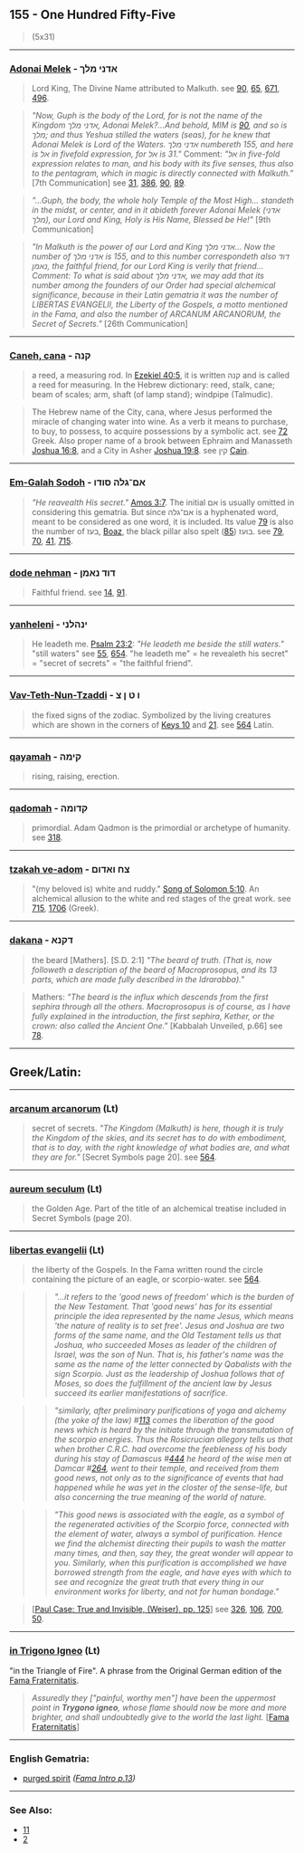 ## 155 - One Hundred Fifty-Five
> (5x31)

---

### [Adonai Melek](/keys/ADNI.MLK) - אדני מלך
> Lord King, The Divine Name attributed to Malkuth. see [90](90), [65](65), [671](671), [496](496).

> *"Now, Guph is the body of the Lord, for is not the name of the Kingdom אדני מלך, Adonai Melek?...And behold, MIM is [90](90), and so is מלך; and thus Yeshua stilled the waters (seas), for he knew that Adonai Melek is Lord of the Waters. אדני מלך numbereth 155, and here is אל in fivefold expression, for אל is 31."* Comment: *"אל in five-fold expression relates to man, and his body with its five senses, thus also to the pentagram, which in magic is directly connected with Malkuth."* [7th Communication] see [31](31), [386](386), [90](90), [89](89).

> *"...Guph, the body, the whole holy Temple of the Most High... standeth in the midst, or center, and in it abideth forever Adonai Melek (אדני מלך), our Lord and King, Holy is His Name, Blessed be He!"* [9th Communication]

> *"In Malkuth is the power of our Lord and King אדני מלך... Now the number of אדני מלך is 155, and to this number correspondeth also דוד נאמן, the faithful friend, for our Lord King is verily that friend... Comment: To what is said about אדני מלך, we may add that its number among the founders of our Order had special alchemical significance, because in their Latin gematria it was the number of LIBERTAS EVANGELII, the Liberty of the Gospels, a motto mentioned in the Fama, and also the number of ARCANUM ARCANORUM, the Secret of Secrets."* [26th Communication]

---

### [Caneh, cana](/keys/QNH) - קנה
> a reed, a measuring rod. In [Ezekiel 40:5](http://biblehub.com/ezekiel/40-5.htm), it is written קנה and is called a reed for measuring. In the Hebrew dictionary: reed, stalk, cane; beam of scales; arm, shaft (of lamp stand); windpipe (Talmudic).

> The Hebrew name of the City, cana, where Jesus performed the miracle of changing water into wine. As a verb it means to purchase, to buy, to possess, to acquire possessions by a symbolic act. see [72](72) Greek. Also proper name of a brook between Ephraim and Manasseth [Joshua 16:8](http://biblehub.com/joshua/16-8.htm), and a City in Asher [Joshua 19:8](http://biblehub.com/joshua/19-8.htm). see קין [Cain](/keys/QIN).

---

### [Em-Galah Sodoh](/keys/AM-GLH.SVDV) - אם־גלה סודו
> *"He reavealth His secret."* [Amos 3:7](http://biblehub.com/amos/3-7.htm). The initial אם is usually omitted in considering this gematria. But since אם־גלה is a hyphenated word, meant to be considered as one word, it is included. Its value [79](79) is also the number of בעז, [Boaz](/keys/BOZ), the black pillar also spelt בועז ([85](85)). see [79](79), [70](70), [41](41), [715](715).

---

### [dode nehman](/keys/DVD.NAMN) - דוד נאמן
> Faithful friend. see [14](14), [91](91).

---

### [yanheleni](/keys/INHLNI) - ינהלני
> He leadeth me. [Psalm 23:2](http://biblehub.com/psalms/23-2.htm): *"He leadeth me beside the still waters."* "still waters" see [55](55), [654](654). "he leadeth me" = he revealeth his secret" = "secret of secrets" = "the faithful friend".

---

### [Vav-Teth-Nun-Tzaddi](/keys/V.T.N.Tz) - ו ט ן צ
> the fixed signs of the zodiac. Symbolized by the living creatures which are shown in the corners of [Keys 10](10) and [21](21). see [564](564) Latin.

---

### [qayamah](/keys/QIMH) - קימה
> rising, raising, erection.

---

### [qadomah](/keys/QDVMH) - קדומה
> primordial. Adam Qadmon is the primordial or archetype of humanity. see [318](318).

---

### [tzakah ve-adom](/keys/TzCh.VADVM) - צח ואדום
> "(my beloved is) white and ruddy." [Song of Solomon 5:10](http://biblehub.com/songs/5-10.htm). An alchemical allusion to the white and red stages of the great work. see [715](715), [1706](1706) (Greek).

---

### [dakana](/keys/DQNA) - דקנא
> the beard [Mathers]. [S.D. 2:1] *"The beard of truth. (That is, now followeth a description of the beard of Macroprosopus, and its 13 parts, which are made fully described in the Idrarabba)."*

> Mathers: *"The beard is the influx which descends from the first sephira through all the others. Macroprosopus is of course, as I have fully explained in the introduction, the first sephira, Kether, or the crown: also called the Ancient One."* [Kabbalah Unveiled, p.66] see [78](78).

---

## Greek/Latin:

---

### [arcanum arcanorum](/latin?word=arcanum+arcanorum) (Lt)
> secret of secrets. *"The Kingdom (Malkuth) is here, though it is truly the Kingdom of the skies, and its secret has to do with embodiment, that is to day, with the right knowledge of what bodies are, and what they are for."* [Secret Symbols page 20]. see [564](564).

---

### [aureum seculum](/latin?word=aureum+seculum) (Lt)
> the Golden Age. Part of the title of an alchemical treatise included in Secret Symbols (page 20).

---

### [libertas evangelii](/latin?word=libertas+evangelii) (Lt)
> the liberty of the Gospels. In the Fama written round the circle containing the picture of an eagle, or scorpio-water. see [564](564).

> > *"...it refers to the 'good news of freedom' which is the burden of the New Testament. That 'good news' has for its essential principle the idea represented by the name Jesus, which means 'the nature of reality is to set free'. Jesus and Joshua are two forms of the same name, and the Old Testament tells us that Joshua, who succeeded Moses as leader of the children of Israel, was the son of Nun. That is, his father's name was the same as the name of the letter connected by Qabalists with the sign Scorpio. Just as the leadership of Joshua follows that of Moses, so does the fulfillment of the ancient law by Jesus succeed its earlier manifestations of sacrifice.*

> > *"similarly, after preliminary purifications of yoga and alchemy (the yoke of the law) #[113](113) comes the liberation of the good news which is heard by the initiate through the transmutation of the scorpio energies. Thus the Rosicrucian allegory tells us that when brother C.R.C. had overcome the feebleness of his body during his stay of Damascus #[444](444) he heard of the wise men at Damcar #[264](264), went to their temple, and received from them good news, not only as to the significance of events that had happened while he was yet in the closter of the sense-life, but also concerning the true meaning of the world of nature.*

> > *"This good news is associated with the eagle, as a symbol of the regenerated activities of the Scorpio force, connected with the element of water, always a symbol of purification. Hence we find the alchemist directing their pupils to wash the matter many times, and then, say they, the great wonder will appear to you. Similarly, when this purification is accomplished we have borrowed strength from the eagle, and have eyes with which to see and recognize the great truth that every thing in our environment works for liberty, and not for human bondage."*

> [[Paul Case: True and Invisible, (Weiser), pp. 125](https://archive.org/stream/PaulFosterCase-TheTrueAndInvisibleRosicrucianOrder4thEd-1985#page/n131)] see [326](326), [106](106), [700](700), [50](50).

---

### [in Trigono Igneo](/latin?word=in+trigono+igneo) (Lt)
"in the Triangle of Fire". A phrase from the Original German edition of the [Fama Fraternitatis](https://archive.org/stream/famafraternitati00andr#page/22).

> *Assuredly they ["painful, worthy men"] have been the uppermost point in **Trygono igneo**, whose flame should now be more and more brighter, and shall undoubtedly give to the world the last light.* [[Fama Fraternitatis](https://archive.org/stream/PaulFosterCase-TheTrueAndInvisibleRosicrucianOrder4thEd-1985#page/n19/search/igneo)]

---

### English Gematria:

- [purged spirit](/english?word=purged+spirit) *([Fama Intro p.13](https://archive.org/stream/fameconfessionof00vaug#page/n13))*

---

### See Also:

- [11](11)
- [2](2)
